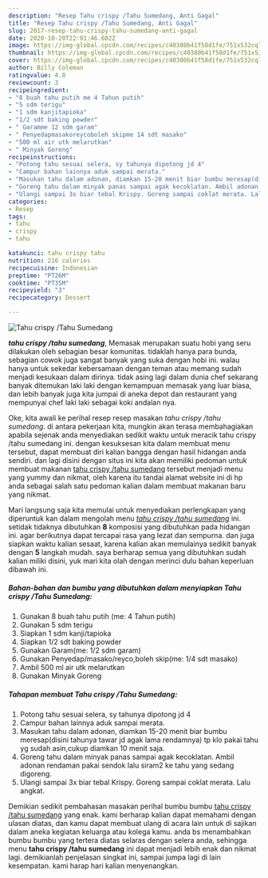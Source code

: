 ```yaml
---
description: "Resep Tahu crispy /Tahu Sumedang, Anti Gagal"
title: "Resep Tahu crispy /Tahu Sumedang, Anti Gagal"
slug: 2017-resep-tahu-crispy-tahu-sumedang-anti-gagal
date: 2020-10-20T22:01:46.602Z
image: https://img-global.cpcdn.com/recipes/c40380b41f58d1fe/751x532cq70/tahu-crispy-tahu-sumedang-foto-resep-utama.jpg
thumbnail: https://img-global.cpcdn.com/recipes/c40380b41f58d1fe/751x532cq70/tahu-crispy-tahu-sumedang-foto-resep-utama.jpg
cover: https://img-global.cpcdn.com/recipes/c40380b41f58d1fe/751x532cq70/tahu-crispy-tahu-sumedang-foto-resep-utama.jpg
author: Billy Coleman
ratingvalue: 4.8
reviewcount: 3
recipeingredient:
- "8 buah tahu putih me 4 Tahun putih"
- "5 sdm terigu"
- "1 sdm kanjitapioka"
- "1/2 sdt baking powder"
- " Garamme 12 sdm garam"
- " Penyedapmasakoreycoboleh skipme 14 sdt masako"
- "500 ml air utk melarutkan"
- " Minyak Goreng"
recipeinstructions:
- "Potong tahu sesuai selera, sy tahunya dipotong jd 4"
- "Campur bahan lainnya aduk sampai merata."
- "Masukan tahu dalam adonan, diamkan 15-20 menit biar bumbu meresap(disini tahunya tawar jd agak lama rendamnya) tp klo pakai tahu yg sudah asin,cukup diamkan 10 menit saja."
- "Goreng tahu dalam minyak panas sampai agak kecoklatan. Ambil adonan rendaman pakai sendok lalu siram2 ke tahu yang sedang digoreng."
- "Ulangi sampai 3x biar tebal Krispy. Goreng sampai coklat merata. Lalu angkat."
categories:
- Resep
tags:
- tahu
- crispy
- tahu

katakunci: tahu crispy tahu 
nutrition: 216 calories
recipecuisine: Indonesian
preptime: "PT26M"
cooktime: "PT35M"
recipeyield: "3"
recipecategory: Dessert

---
```



![Tahu crispy /Tahu Sumedang](https://img-global.cpcdn.com/recipes/c40380b41f58d1fe/751x532cq70/tahu-crispy-tahu-sumedang-foto-resep-utama.jpg)

<b><i>tahu crispy /tahu sumedang</i></b>, Memasak merupakan suatu hobi yang seru dilakukan oleh sebagian besar komunitas. tidaklah hanya para bunda, sebagian cowok juga sangat banyak yang suka dengan hobi ini. walau hanya untuk sekedar kebersamaan dengan teman atau memang sudah menjadi kesukaan dalam dirinya. tidak asing lagi dalam dunia chef sekarang banyak ditemukan laki laki dengan kemampuan memasak yang luar biasa, dan lebih banyak juga kita jumpai di aneka depot dan restaurant yang mempunyai chef laki laki sebagai koki andalan nya.



Oke, kita awali ke perihal resep resep masakan <i>tahu crispy /tahu sumedang</i>. di antara pekerjaan kita, mungkin akan terasa membahagiakan apabila sejenak anda menyediakan sedikit waktu untuk meracik tahu crispy /tahu sumedang ini. dengan kesuksesan kita dalam membuat menu tersebut, dapat membuat diri kalian bangga dengan hasil hidangan anda sendiri. dan lagi disini dengan situs ini kita akan memiliki pedoman untuk membuat makanan <u>tahu crispy /tahu sumedang</u> tersebut menjadi menu yang yummy dan nikmat, oleh karena itu tandai alamat website ini di hp anda sebagai salah satu pedoman kalian dalam membuat makanan baru yang nikmat.


Mari langsung saja kita memulai untuk menyediakan perlengkapan yang diperuntuk kan dalam mengolah menu <u><i>tahu crispy /tahu sumedang</i></u> ini. setidak tidaknya dibutuhkan <b>8</b> komposisi yang dibutuhkan pada hidangan ini. agar berikutnya dapat tercapai rasa yang lezat dan sempurna. dan juga siapkan waktu kalian sesaat, karena kalian akan memulainya sedikit banyak dengan <b>5</b> langkah mudah. saya berharap semua yang dibutuhkan sudah kalian miliki disini, yuk mari kita olah dengan merinci dulu bahan keperluan dibawah ini.

<!--inarticleads1-->

##### Bahan-bahan dan bumbu yang dibutuhkan dalam menyiapkan Tahu crispy /Tahu Sumedang:

1. Gunakan 8 buah tahu putih (me: 4 Tahun putih)
1. Gunakan 5 sdm terigu
1. Siapkan 1 sdm kanji/tapioka
1. Siapkan 1/2 sdt baking powder
1. Gunakan  Garam(me: 1/2 sdm garam)
1. Gunakan  Penyedap/masako/reyco,boleh skip(me: 1/4 sdt masako)
1. Ambil 500 ml air utk melarutkan
1. Gunakan  Minyak Goreng




<!--inarticleads2-->

##### Tahapan membuat Tahu crispy /Tahu Sumedang:

1. Potong tahu sesuai selera, sy tahunya dipotong jd 4
1. Campur bahan lainnya aduk sampai merata.
1. Masukan tahu dalam adonan, diamkan 15-20 menit biar bumbu meresap(disini tahunya tawar jd agak lama rendamnya) tp klo pakai tahu yg sudah asin,cukup diamkan 10 menit saja.
1. Goreng tahu dalam minyak panas sampai agak kecoklatan. Ambil adonan rendaman pakai sendok lalu siram2 ke tahu yang sedang digoreng.
1. Ulangi sampai 3x biar tebal Krispy. Goreng sampai coklat merata. Lalu angkat.




Demikian sedikit pembahasan masakan perihal bumbu bumbu <u>tahu crispy /tahu sumedang</u> yang enak. kami berharap kalian dapat memahami dengan ulasan diatas, dan kamu dapat membuat ulang di acara lain untuk di sajikan dalam aneka kegiatan keluarga atau kolega kamu. anda bs menambahkan bumbu bumbu yang tertera diatas selaras dengan selera anda, sehingga menu <b>tahu crispy /tahu sumedang</b> ini dapat menjadi lebih enak dan nikmat lagi. demikianlah penjelasan singkat ini, sampai jumpa lagi di lain kesempatan. kami harap hari kalian menyenangkan.

